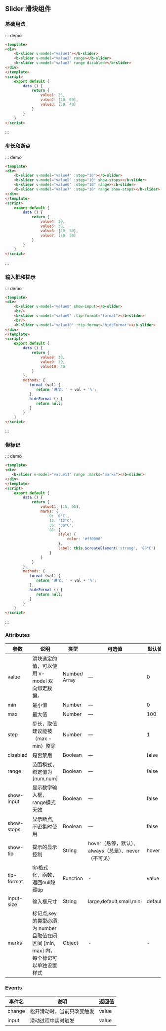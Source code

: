 ## Slider 滑块组件

### 基础用法

::: demo
```html
<template>
<div>
    <b-slider v-model="value1"></b-slider>
    <b-slider v-model="value2" range></b-slider>
    <b-slider v-model="value3" range disabled></b-slider>
</div>
</template>
<script>
    export default {
        data () {
            return {
                value1: 25,
                value2: [20, 60],
                value3: [30, 40]
            }
        }
    }
</script>
```
:::

### 步长和断点

::: demo
```html
<template>
<div>
    <b-slider v-model="value4" :step="10"></b-slider>
    <b-slider v-model="value5" :step="10" show-stops></b-slider>
    <b-slider v-model="value6" :step="10" range></b-slider>
    <b-slider v-model="value7" :step="10" range show-stops></b-slider>
</div>
</template>
<script>
    export default {
        data () {
            return {
                value4: 30,
                value5: 30,
                value6: [20, 50],
                value7: [20, 50]
            }
        }
    }
</script>
```
:::

### 输入框和提示

::: demo
```html
<template>
<div>
    <b-slider v-model="value8" show-input></b-slider>
    <br/>
    <b-slider v-model="value9" :tip-format="format"></b-slider>
    <br/>
    <b-slider v-model="value10" :tip-format="hideFormat"></b-slider>
</div>
</template>
<script>
    export default {
        data () {
            return {
                value8: 30,
                value9: 30,
                value10: 30
            }
        },  
        methods: {
           format (val) {
              return '进度: ' + val + '%';
           },
           hideFormat () {
              return null;
           }
        }
    }
</script>
```
:::

### 带标记

::: demo
```html
<template>
<div>
   <b-slider v-model="value11" range :marks="marks"></b-slider>
</div>
</template>
<script>
    export default {
        data () {
            return {
                value11: [15, 65],
                marks: {
                    0: '0°C',
                    12: '12°C',
                    36: '36°C',
                    88: {
                        style: {
                            color: '#ff0000'
                        },
                        label: this.$createElement('strong', '88°C')
                    }
                }
            }
        },  
        methods: {
           format (val) {
              return '进度: ' + val + '%';
           },
           hideFormat () {
              return null;
           }
        }
    }
</script>
```
:::

### Attributes

| 参数      | 说明    | 类型      | 可选值       | 默认值   |
|---------- |-------- |---------- |-------------  |-------- |
| value | 滑块选定的值，可以使用 v-model 双向绑定数据。   | Number/ Array  |  —   |   0  |
| min  | 最小值   | Number  |  —   |   0  |
| max  | 最大值   | Number  |  —   |   100  |
| step  | 步长，取值建议能被（max - min）整除   | Number  |  —   |   1  |
| disabled  | 是否禁用  | Boolean  |  —   |  false  |
| range  | 范围模式，绑定值为[num,num]  | Boolean  |  —   |  false  |
| show-input  | 显示数字输入框，range模式无效  | Boolean  |  —   |  false  |
| show-stops  | 显示断点,不密集时使用  | Boolean  |  —   |  false  |
| show-tip | 提示的显示控制 | String  |  hover（悬停，默认）、always（总是）、never（不可见）   |  hover  |
| tip-format | tip格式化，函数，返回null隐藏tip | Function  |  -   |  value  |
| input-size | 输入框尺寸 | String |  large,default,small,mini  |  default  |
| marks | 标记点,key 的类型必须为 number 且取值在闭区间 [min, max] 内，每个标记可以单独设置样式 | Object |  -  |  -  |

### Events

| 事件名      | 说明    | 返回值      |
|---------- |-------- |---------- |
| change    | 松开滑动时，当前只改变触发   | value |
| input    |  滑动过程中实时触发  | value |

